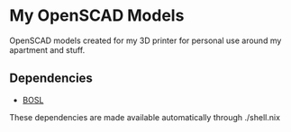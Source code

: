 # My OpenSCAD Models

OpenSCAD models created for my 3D printer for personal use around my apartment and stuff.

## Dependencies

- [BOSL](https://github.com/revarbat/BOSL/wiki)

These dependencies are made available automatically through ./shell.nix
